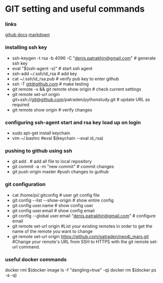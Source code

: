 # GIT setting and useful commands 

### links
[gihub docs](https://help.github.com/en/github/authenticating-to-github/connecting-to-github-with-ssh)
[markdown](https://guides.github.com/features/mastering-markdown/)

### installing ssh key
* ssh-keygen -t rsa -b 4096 -C "denis.patrakhin@gmail.com" # generate ssh key
* eval "$(ssh-agent -s)" # start ssh agent
* ssh-add ~/.ssh/id_rsa # add key
* cat ~/.ssh/id_rsa.pub # verify pub key to enter github
* ssh -T git@github.com # make testing
* git remote -v && git remote show origin # check current settings
* git remote set-url origin git+ssh://git@github.com/patraden/pythonstudy.git # update URL as required
* git remote show origin # verify changes

### configuring ssh-agent start and rsa key load up on login
* sudo apt-get install keychain
* vim ~/.bashrc #eval $(keychain --eval id_rsa)


### pushing to github using ssh
* git add . # add all file to local repository
* git commit -a -m "new commit" # commit changes
* git push origin master #push changes to guthub

### git configuration
* cat /home/pi/.gitconfig # user git config file
* git config --list --show-origin # show entire config
* git config user.name # show config user
* git config user.email # show config email
* git config --global user.email "denis.patrakhin@gmail.com" # configure email
* git remote set-url origin #List your existing remotes in order to get the name of the remote you want to change
* git remote set-url origin https://github.com/patraden/neo4j_mars.git #Change your remote's URL from SSH to HTTPS with the git remote set-url command.

### useful docker commands
docker rmi $(docker image ls -f "dangling=true" -q)
docker rm $(docker ps -a -q)
